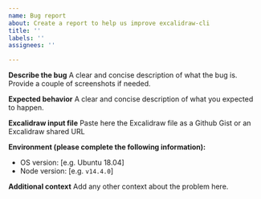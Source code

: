 ```yaml
---
name: Bug report
about: Create a report to help us improve excalidraw-cli
title: ''
labels: ''
assignees: ''

---
```


**Describe the bug**
A clear and concise description of what the bug is. Provide a couple of screenshots if needed.

**Expected behavior**
A clear and concise description of what you expected to happen.

**Excalidraw input file**
Paste here the Excalidraw file as a Github Gist or an Excalidraw shared URL

**Environment (please complete the following information):**
- OS version: [e.g. Ubuntu 18.04]
- Node version: [e.g. `v14.4.0`]

**Additional context**
Add any other context about the problem here.
